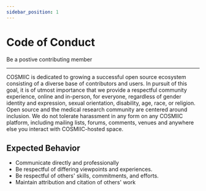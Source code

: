 ```yaml
---
sidebar_position: 1
---
```


# Code of Conduct

Be a postive contributing member

---

COSMIIC is dedicated to growing a successful open source ecosystem consisting of a diverse base of contributors and users. In pursuit of this goal, it is of utmost importance that we provide a respectful community experience, online and in-person, for everyone, regardless of gender identity and expression, sexual orientation, disability, age, race, or religion. Open source and the medical research community are centered around inclusion. We do not tolerate harassment in any form on any COSMIIC platform, including mailing lists, forums, comments, venues and anywhere else you interact with COSMIIC-hosted space.

## Expected Behavior

- Communicate directly and professionally
- Be respectful of differing viewpoints and experiences. 
- Be respectful of others' skills, commitments, and efforts.
- Maintain attribution and citation of others' work